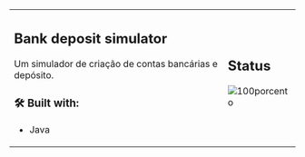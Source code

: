 <table>
  <tr>
    <td>

## Bank deposit simulator

Um simulador de criação de contas bancárias e depósito. 

### 🛠️ Built with:

- Java

    </td>
    <td>

## Status

![100porcento](https://i.imgur.com/HXXMazr.png)

  </tr>
</table>
